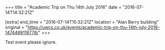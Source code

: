+++
title = "Academic Trip on Thu 14th July 2016"
date = "2016-07-14T14:32:21Z"

[extra]
end_time = "2016-07-14T15:32:21Z"
location = "Alan Berry building"
original = "https://uwcs.co.uk/events/academic-trip-on-thu-14th-july-2016-1474489118778/"
+++

Test event please ignore.

